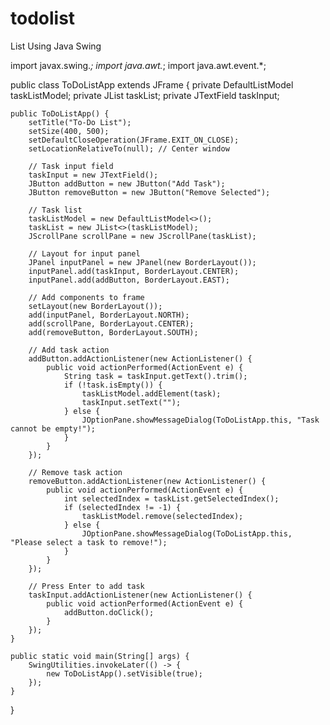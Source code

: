 # todolist
List Using Java Swing

import javax.swing.*;
import java.awt.*;
import java.awt.event.*;

public class ToDoListApp extends JFrame {
    private DefaultListModel<String> taskListModel;
    private JList<String> taskList;
    private JTextField taskInput;

    public ToDoListApp() {
        setTitle("To-Do List");
        setSize(400, 500);
        setDefaultCloseOperation(JFrame.EXIT_ON_CLOSE);
        setLocationRelativeTo(null); // Center window

        // Task input field
        taskInput = new JTextField();
        JButton addButton = new JButton("Add Task");
        JButton removeButton = new JButton("Remove Selected");

        // Task list
        taskListModel = new DefaultListModel<>();
        taskList = new JList<>(taskListModel);
        JScrollPane scrollPane = new JScrollPane(taskList);

        // Layout for input panel
        JPanel inputPanel = new JPanel(new BorderLayout());
        inputPanel.add(taskInput, BorderLayout.CENTER);
        inputPanel.add(addButton, BorderLayout.EAST);

        // Add components to frame
        setLayout(new BorderLayout());
        add(inputPanel, BorderLayout.NORTH);
        add(scrollPane, BorderLayout.CENTER);
        add(removeButton, BorderLayout.SOUTH);

        // Add task action
        addButton.addActionListener(new ActionListener() {
            public void actionPerformed(ActionEvent e) {
                String task = taskInput.getText().trim();
                if (!task.isEmpty()) {
                    taskListModel.addElement(task);
                    taskInput.setText("");
                } else {
                    JOptionPane.showMessageDialog(ToDoListApp.this, "Task cannot be empty!");
                }
            }
        });

        // Remove task action
        removeButton.addActionListener(new ActionListener() {
            public void actionPerformed(ActionEvent e) {
                int selectedIndex = taskList.getSelectedIndex();
                if (selectedIndex != -1) {
                    taskListModel.remove(selectedIndex);
                } else {
                    JOptionPane.showMessageDialog(ToDoListApp.this, "Please select a task to remove!");
                }
            }
        });

        // Press Enter to add task
        taskInput.addActionListener(new ActionListener() {
            public void actionPerformed(ActionEvent e) {
                addButton.doClick();
            }
        });
    }

    public static void main(String[] args) {
        SwingUtilities.invokeLater(() -> {
            new ToDoListApp().setVisible(true);
        });
    }
}
